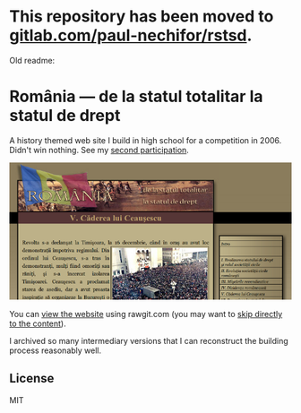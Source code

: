 # This repository has been moved to [gitlab.com/paul-nechifor/rstsd](http://gitlab.com/paul-nechifor/rstsd).

Old readme:

# România — de la statul totalitar la statul de drept

A history themed web site I build in high school for a competition in 2006.
Didn't win nothing. See my [second participation][italia-fascista].

![Screenshot](screenshot.png)

You can [view the website][rawgit] using rawgit.com (you may want to [skip
directly to the content][content]).

I archived so many intermediary versions that I can reconstruct the building
process reasonably well.

## License

MIT

[italia-fascista]: https://github.com/paul-nechifor/italia-fascista
[rawgit]: https://rawgit.com/paul-nechifor/rstsd/master/index.html
[content]: https://rawgit.com/paul-nechifor/rstsd/master/partea1.html
